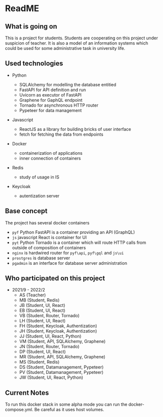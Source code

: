 # ReadME

## What is going on

This is a project for students. Students are cooperating on this project under suspicion of teacher.
It is also a model of an information systems which could be used for some administrative task in university life.


## Used technologies

- Python
    - SQLAlchemy for modelling the database entitied
    - FastAPI for API definition and run 
    - Uvicorn as executor of FastAPI
    - Graphene for GaphQL endpoint
    - Tornado for asynchronous HTTP router
    - Pypeteer for data management

- Javascript
    - ReactJS as a library for building bricks of user interface
    - fetch for fetching the data from endpoints

- Docker
    - containerization of applications
    - inner connection of containers
    
- Redis
    - study of usage in IS

- Keycloak
    - autentization server

## Base concept

The project has several docker containers 
- `pyf` Python FastAPI is a container providing an API (GraphQL)
- `js` javascript React is container for UI
- `pyt` Python Tornado is a container which will route HTTP calls from outside of composition of containers
- `nginx` is hardwired router for `pyf\api`, `pyf\gql` and `js\ui`
- `prostgres` is database server
- `pgadmin` is an interface for database server administration

## Who participated on this project
- 2021/9 - 2022/2
    - AS (Teacher)
    - MB (Student, Redis)
    - JB (Student, UI, React)
    - EB (Student, UI, React)
    - VB (Student, Router, Tornado)
    - LH (Student, UI, React)
    - FH (Student, Keycloak, Authentization)
    - JH (Student, Keycloak, Authentization)
    - JJ (Student, UI, React, Python)
    - VM (Student, API, SQLAlchemy, Graphene)
    - JN (Student, Router, Tornado)
    - DP (Student, UI, React)
    - MR (Student, API, SQLAlchemy, Graphene)
    - MS (Student, Redis)
    - DS (Student, Datamanagement, Pypeteer)
    - PV (Student, Datamanagement, Pypeteer)
    - JW (Student, UI, React, Python)

## Current Notes
To run this docker stack in some alpha mode you can run the docker-compose.yml. Be careful as it uses host volumes.